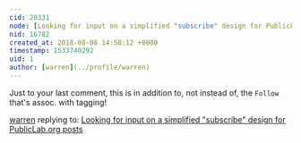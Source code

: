 ```yaml
---
cid: 20331
node: [Looking for input on a simplified "subscribe" design for PublicLab.org posts](../notes/warren/07-24-2018/looking-for-input-on-a-simplified-subscribe-design-for-publiclab-org-posts)
nid: 16782
created_at: 2018-08-08 14:58:12 +0000
timestamp: 1533740292
uid: 1
author: [warren](../profile/warren)
---
```


Just to your last comment, this is in addition to, not instead of, the `Follow` that's assoc. with tagging!

[warren](../profile/warren) replying to: [Looking for input on a simplified "subscribe" design for PublicLab.org posts](../notes/warren/07-24-2018/looking-for-input-on-a-simplified-subscribe-design-for-publiclab-org-posts)

